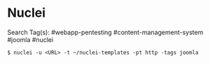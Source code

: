 # Nuclei

Search Tag(s): #webapp-pentesting #content-management-system #joomla #nuclei

```
$ nuclei -u <URL> -t ~/nuclei-templates -pt http -tags joomla
```